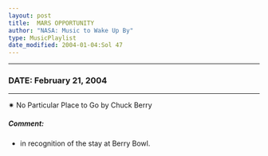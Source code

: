 ```yaml
---
layout: post
title:  MARS OPPORTUNITY
author: "NASA: Music to Wake Up By"
type: MusicPlaylist
date_modified: 2004-01-04:Sol 47
---
```


----
### DATE: February 21, 2004
----
✷ No Particular Place to Go by Chuck Berry

##### Comment:
* in recognition of the stay at Berry Bowl.
